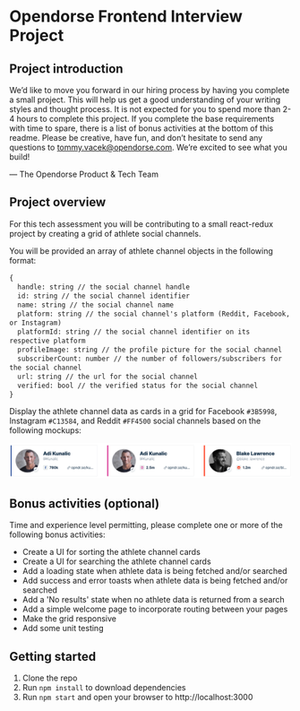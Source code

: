 # Opendorse Frontend Interview Project

## Project introduction

We’d like to move you forward in our hiring process by having you complete a small project.
This will help us get a good understanding of your writing styles and thought process. It is
not expected for you to spend more than 2-4 hours to complete this project. If you complete
the base requirements with time to spare, there is a list of bonus activities at the bottom
of this readme. Please be creative, have fun, and don’t hesitate to send any questions to
tommy.vacek@opendorse.com. We’re excited to see what you build!

— The Opendorse Product & Tech Team

## Project overview

For this tech assessment you will be contributing to a small react-redux project by
creating a grid of athlete social channels.

You will be provided an array of athlete channel objects in the following format:

```
{
  handle: string // the social channel handle
  id: string // the social channel identifier
  name: string // the social channel name
  platform: string // the social channel's platform (Reddit, Facebook, or Instagram)
  platformId: string // the social channel identifier on its respective platform
  profileImage: string // the profile picture for the social channel
  subscriberCount: number // the number of followers/subscribers for the social channel
  url: string // the url for the social channel
  verified: bool // the verified status for the social channel
}
```

Display the athlete channel data as cards in a grid for
Facebook `#3B5998`, Instagram `#C13584`, and Reddit `#FF4500` social channels
based on the following mockups:

![Mockup](src/assets/mockup.png?raw=true "mockup")

## Bonus activities (optional)

Time and experience level permitting, please complete one or more of the following bonus activities:

- Create a UI for sorting the athlete channel cards
- Create a UI for searching the athlete channel cards
- Add a loading state when athlete data is being fetched and/or searched
- Add success and error toasts when athlete data is being fetched and/or searched
- Add a 'No results' state when no athlete data is returned from a search
- Add a simple welcome page to incorporate routing between your pages
- Make the grid responsive
- Add some unit testing

## Getting started

1.  Clone the repo
2.  Run `npm install` to download dependencies
3.  Run `npm start` and open your browser to http://localhost:3000
